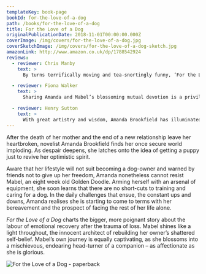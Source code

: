 ```yaml
---
templateKey: book-page
bookId: for-the-love-of-a-dog
path: /books/for-the-love-of-a-dog
title: For the Love of a Dog
originalPublicationDate: 2018-11-01T00:00:00.000Z
coverImage: /img/covers/for-the-love-of-a-dog.jpg
coverSketchImage: /img/covers/for-the-love-of-a-dog-sketch.jpg
amazonLink: http://www.amazon.co.uk/dp/1788542924
reviews:
  - reviewer: Chris Manby
    text: >
      By turns terrifically moving and tea-snortingly funny, ‘For the Love of a Dog’ is my life-affirming must-read of the year.

  - reviewer: Fiona Walker
    text: >
      Sharing Amanda and Mabel’s blossoming mutual devotion is a privilege, terribly addictive to read, as laughter-filled as it is honest.

  - reviewer: Henry Sutton
    text: >
      With great artistry and wisdom, Amanda Brookfield has illuminated what it means to get your life on track.This is a book that’ll teach you to sit, be still, and listen to yourself.
---
```


After the death of her mother and the end of a new relationship leave her heartbroken, novelist Amanda Brookfield finds her once secure world imploding. As despair deepens, she latches onto the idea of getting a puppy just to revive her optimistic spirit.

Aware that her lifestyle will not suit becoming a dog-owner and warned by friends not to give up her freedom, Amanda nonetheless cannot resist Mabel, an eight week old Golden Doodle. Arming herself with an arsenal of equipment, she soon learns that there are no short-cuts to training and caring for a dog. In the daily challenges that ensue, the constant ups and downs, Amanda realises she is starting to come to terms with her bereavement and the prospect of facing the rest of her life alone.

_For the Love of a Dog_ charts the bigger, more poignant story about the labour of emotional recovery after the trauma of loss. Mabel shines like a light throughout, the innocent architect of rebuilding her owner’s shattered self-belief. Mabel’s own journey is equally captivating, as she blossoms into a mischievous, endearing head-turner of a companion – as affectionate as she is glorious.

![For the Love of a Dog - paperback](/img/screenshot-2019-04-23-at-08.23.16.png 'For the Love of a Dog - paperback')
